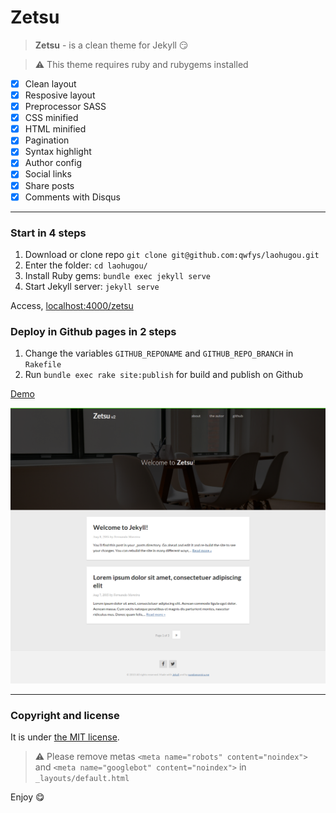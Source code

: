 # Zetsu

> **Zetsu** - is a clean theme for Jekyll :smirk:



> :warning:
  This theme requires ruby and rubygems installed

* [x] Clean layout
* [x] Resposive layout
* [x] Preprocessor SASS
* [x] CSS minified
* [x] HTML minified
* [x] Pagination
* [x] Syntax highlight
* [x] Author config
* [x] Social links
* [x] Share posts
* [x] Comments with Disqus

---

### Start in 4 steps

1. Download or clone repo `git clone git@github.com:qwfys/laohugou.git`
2. Enter the folder: `cd laohugou/`
3. Install Ruby gems: `bundle exec jekyll serve`
4. Start Jekyll server: `jekyll serve`

Access, [localhost:4000/zetsu](http://localhost:4000/zetsu/)

### Deploy in Github pages in 2 steps

1. Change the variables `GITHUB_REPONAME` and `GITHUB_REPO_BRANCH` in `Rakefile`
2. Run `bundle exec rake site:publish` for build and publish on Github

[Demo](https://nandomoreirame.github.io/zetsu/)

![Zetsu - free Jekyll theme](/screenshot.png)

---

### Copyright and license

It is under [the MIT license](/LICENSE).

> :warning:
  Please remove metas `<meta name="robots" content="noindex">` and `<meta name="googlebot" content="noindex">` in `_layouts/default.html`

Enjoy :yum:
